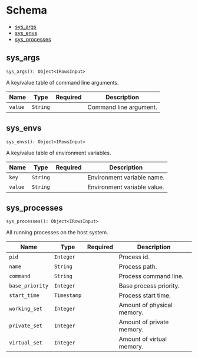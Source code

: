 # Schema

- [sys_args](#sys_args)
- [sys_envs](#sys_envs)
- [sys_processes](#sys_processes)

## **sys_args**

```
sys_args(): Object<IRowsInput>
```

A key/value table of command line arguments.

| Name | Type | Required | Description |
| --- | --- | --- | --- |
| `value` | `String` |  | Command line argument. |

## **sys_envs**

```
sys_envs(): Object<IRowsInput>
```

A key/value table of environment variables.

| Name | Type | Required | Description |
| --- | --- | --- | --- |
| `key` | `String` |  | Environment variable name. |
| `value` | `String` |  | Environment variable value. |

## **sys_processes**

```
sys_processes(): Object<IRowsInput>
```

All running processes on the host system.

| Name | Type | Required | Description |
| --- | --- | --- | --- |
| `pid` | `Integer` |  | Process id. |
| `name` | `String` |  | Process path. |
| `command` | `String` |  | Process command line. |
| `base_priority` | `Integer` |  | Base process priority. |
| `start_time` | `Timestamp` |  | Process start time. |
| `working_set` | `Integer` |  | Amount of physical memory. |
| `private_set` | `Integer` |  | Amount of private memory. |
| `virtual_set` | `Integer` |  | Amount of virtual memory. |
